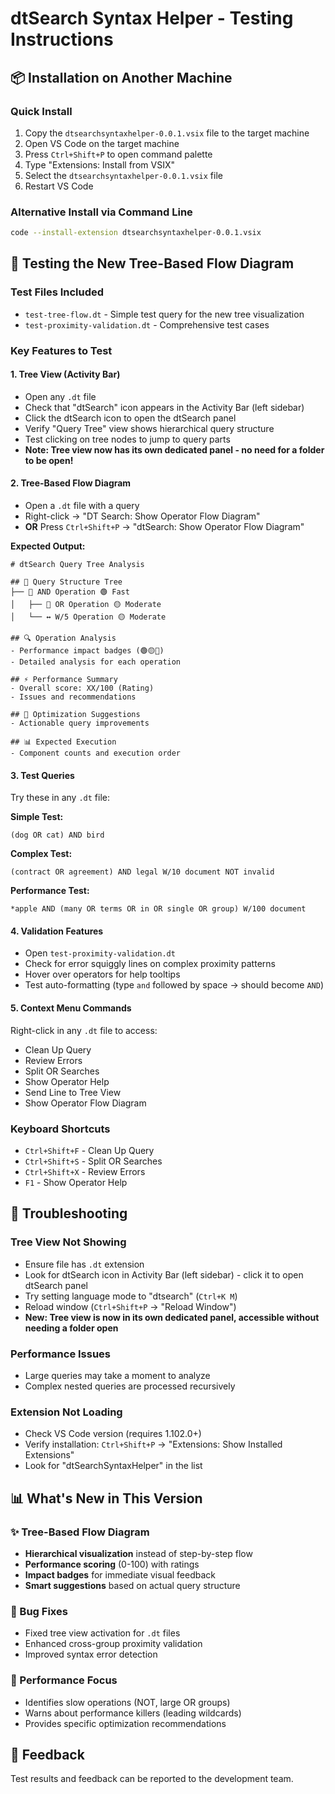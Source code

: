 # dtSearch Syntax Helper - Testing Instructions

## 📦 Installation on Another Machine

### Quick Install
1. Copy the `dtsearchsyntaxhelper-0.0.1.vsix` file to the target machine
2. Open VS Code on the target machine
3. Press `Ctrl+Shift+P` to open command palette
4. Type "Extensions: Install from VSIX"
5. Select the `dtsearchsyntaxhelper-0.0.1.vsix` file
6. Restart VS Code

### Alternative Install via Command Line
```bash
code --install-extension dtsearchsyntaxhelper-0.0.1.vsix
```

## 🧪 Testing the New Tree-Based Flow Diagram

### Test Files Included
- `test-tree-flow.dt` - Simple test query for the new tree visualization
- `test-proximity-validation.dt` - Comprehensive test cases

### Key Features to Test

#### 1. Tree View (Activity Bar)
- Open any `.dt` file
- Check that "dtSearch" icon appears in the Activity Bar (left sidebar)
- Click the dtSearch icon to open the dtSearch panel
- Verify "Query Tree" view shows hierarchical query structure
- Test clicking on tree nodes to jump to query parts
- **Note: Tree view now has its own dedicated panel - no need for a folder to be open!**

#### 2. Tree-Based Flow Diagram
- Open a `.dt` file with a query
- Right-click → "DT Search: Show Operator Flow Diagram"
- **OR** Press `Ctrl+Shift+P` → "dtSearch: Show Operator Flow Diagram"

**Expected Output:**
```
# dtSearch Query Tree Analysis

## 🌳 Query Structure Tree
├── 🔗 AND Operation 🟢 Fast
│   ├── 🔀 OR Operation 🟡 Moderate
│   └── ↔️ W/5 Operation 🟡 Moderate

## 🔍 Operation Analysis
- Performance impact badges (🟢🟡🔴)
- Detailed analysis for each operation

## ⚡ Performance Summary
- Overall score: XX/100 (Rating)
- Issues and recommendations

## 🚀 Optimization Suggestions
- Actionable query improvements

## 📊 Expected Execution
- Component counts and execution order
```

#### 3. Test Queries
Try these in any `.dt` file:

**Simple Test:**
```
(dog OR cat) AND bird
```

**Complex Test:**
```
(contract OR agreement) AND legal W/10 document NOT invalid
```

**Performance Test:**
```
*apple AND (many OR terms OR in OR single OR group) W/100 document
```

#### 4. Validation Features
- Open `test-proximity-validation.dt`
- Check for error squiggly lines on complex proximity patterns
- Hover over operators for help tooltips
- Test auto-formatting (type `and` followed by space → should become `AND`)

#### 5. Context Menu Commands
Right-click in any `.dt` file to access:
- Clean Up Query
- Review Errors  
- Split OR Searches
- Show Operator Help
- Send Line to Tree View
- Show Operator Flow Diagram

### Keyboard Shortcuts
- `Ctrl+Shift+F` - Clean Up Query
- `Ctrl+Shift+S` - Split OR Searches  
- `Ctrl+Shift+X` - Review Errors
- `F1` - Show Operator Help

## 🔧 Troubleshooting

### Tree View Not Showing
- Ensure file has `.dt` extension
- Look for dtSearch icon in Activity Bar (left sidebar) - click it to open dtSearch panel
- Try setting language mode to "dtsearch" (`Ctrl+K M`)
- Reload window (`Ctrl+Shift+P` → "Reload Window")
- **New: Tree view is now in its own dedicated panel, accessible without needing a folder open**

### Performance Issues
- Large queries may take a moment to analyze
- Complex nested queries are processed recursively

### Extension Not Loading
- Check VS Code version (requires 1.102.0+)
- Verify installation: `Ctrl+Shift+P` → "Extensions: Show Installed Extensions"
- Look for "dtSearchSyntaxHelper" in the list

## 📊 What's New in This Version

### ✨ Tree-Based Flow Diagram
- **Hierarchical visualization** instead of step-by-step flow
- **Performance scoring** (0-100) with ratings
- **Impact badges** for immediate visual feedback
- **Smart suggestions** based on actual query structure

### 🐛 Bug Fixes
- Fixed tree view activation for `.dt` files
- Enhanced cross-group proximity validation
- Improved syntax error detection

### 🚀 Performance Focus
- Identifies slow operations (NOT, large OR groups)
- Warns about performance killers (leading wildcards)
- Provides specific optimization recommendations

## 📝 Feedback
Test results and feedback can be reported to the development team.
